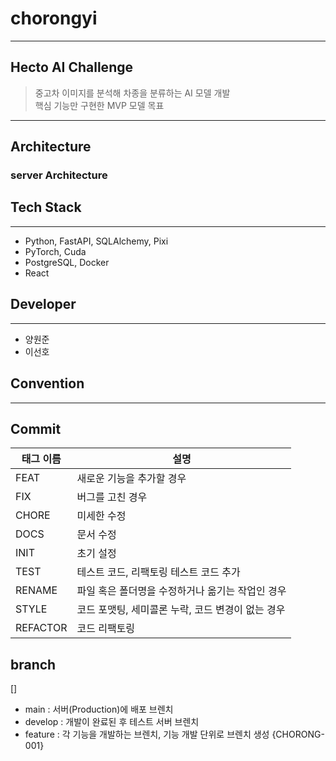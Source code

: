 # chorongyi 

---
## Hecto AI Challenge
>중고차 이미지를 분석해 차종을 분류하는 AI 모델 개발 </br>
>핵심 기능만 구현한 MVP 모델 목표

---
## Architecture
### server Architecture

[//]: # (<!-- 아키텍처 이미지 그려서 넣을 예정 -->)


## Tech Stack

---
- Python, FastAPI, SQLAlchemy, Pixi
- PyTorch, Cuda
- PostgreSQL, Docker
- React

## Developer

---
- 양원준
- 이선호

## Convention

---
## Commit

| 태그 이름  | 설명                            |
|-----------|-------------------------------|
| FEAT      | 새로운 기능을 추가할 경우                |
| FIX       | 버그를 고친 경우                     |
| CHORE     | 미세한 수정                        |
| DOCS      | 문서 수정                         |
| INIT      | 초기 설정                         |
| TEST      | 테스트 코드, 리팩토링 테스트 코드 추가        |
| RENAME    | 파일 혹은 폴더명을 수정하거나 옮기는 작업인 경우   |
| STYLE     | 코드 포맷팅, 세미콜론 누락, 코드 변경이 없는 경우 |
| REFACTOR  | 코드 리팩토링                       |

## branch

[] </br>

- main : 서버(Production)에 배포 브렌치
- develop : 개발이 완료된 후 테스트 서버 브렌치
- feature : 각 기능을 개발하는 브렌치, 기능 개발 단위로 브렌치 생성 {CHORONG-001}